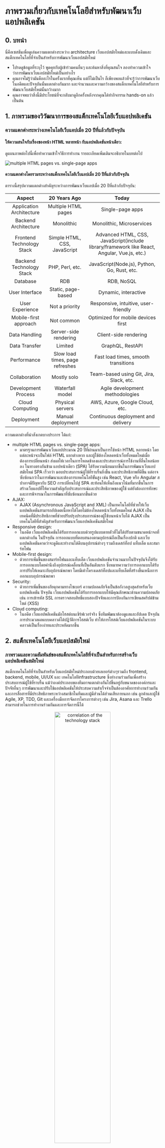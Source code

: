 # ภาพรวมเกี่ยวกับเทคโนโลยีสำหรับพัฒนาเว็บแอปพลิเคชัน

## 0. บทนำ

นี่คือเซสชันเพื่อดูเล่นความแตกต่างระหว่าง architecture เว็บแอปสมัยใหม่และแบบดั้งเดิมและสแต็กเทคโนโลยีที่จำเป็นสำหรับการพัฒนาเว็บแอปสมัยใหม่

- โปรดดูข้อมูลที่ระบุไว้ พูดคุยกับผู้เข้าร่วมคนอื่นๆ และค้นหาสิ่งที่คุณสนใจ ลองทำความเข้าใจว่าการพัฒนาเว็บแอปสมัยใหม่เป็นอย่างไร
- คุณอาจไม่รู้ว่ามันคืออะไรในครั้งแรกที่คุณเห็น แต่ก็ไม่เป็นไร ก็เพียงพอแล้วที่จะรู้ว่าการพัฒนาเว็บในอดีตและปัจจุบันนั้นแตกต่างกันมาก และจำนวนและความกว้างของสแต็กเทคโนโลยีสำหรับการพัฒนาเว็บสมัยใหม่นั้นกว้างมาก
- คุณอาจพบว่าสิ่งนี้มีประโยชน์ที่จะกลับมาดูอีกครั้งหลังจากคุณได้ทำกิจกรรม hands-on แล้ว เป็นต้น

## 1. ภาพรวมของวิวัฒนาการของสแต็กเทคโนโลยีเว็บแอปพลิเคชัน

### ความแตกต่างระหว่างเทคโนโลยีเว็บแอปเมื่อ 20 ปีที่แล้วกับปัจจุบัน

#### ให้ความสนใจกับเรื่องของหน้า HTML หลายหน้า กับแอปพลิเคชันหน้าเดียว:

ดูแผนภาพต่อไปนี้เพื่อทำความเข้าใจวิธีการทำงาน รายละเอียดเพิ่มเติมจะอธิบายในบทต่อไป

![multiple HTML pages vs. single-page apps](../public/img/0th/mpa_vs_spa.jpg)

#### ความแตกต่างโดยรวมระหว่างสแต็กเทคโนโลยีเว็บแอปเมื่อ 20 ปีที่แล้วกับปัจจุบัน

ตารางนี้สรุปความแตกต่างสำคัญระหว่างการพัฒนาเว็บแอปเมื่อ 20 ปีที่แล้วกับปัจจุบัน:


|          Aspect         | 20 Years Ago | Today                      |
|:-----------------------:|:------------:|:--------------------------:|
|    Application Architecture | Multiple HTML pages | Single-page apps |
|       Backend Architecture | Monolithic	| Monolithic, Microservices|
|    Frontend Technology Stack | Simple HTML, CSS, JavaScript | Advanced HTML, CSS, JavaScript(include library/framework like React, Angular, Vue.js, etc.) |
|       Backend Technology Stack | PHP, Perl, etc. |  JavaScript(Node.js), Python, Go, Rust, etc.|
|         Database           | RDB	| RDB, NoSQL| 
|        User Interface     | Static, page-based | Dynamic, interactive |
|        User Experience    | Not a priority | Responsive, intuitive, user-friendly |
|     Mobile-first approach | Not common | Optimized for mobile devices first |
|         Data Handling     | Server-side rendering | Client-side rendering |
|         Data Transfer     | Limited | GraphQL, RestAPI |
|          Performance      | Slow load times, page refreshes | Fast load times, smooth transitions |
|         Collaboration     | Mostly solo | Team-based using Git, Jira, Slack, etc. |
|   Development Process     | Waterfall model | Agile development methodologies |
|       Cloud Computing     | Physical servers | AWS, Azure, Google Cloud, etc. |
|          Deployment       | Manual deployment | Continuous deployment and delivery |

ความแตกต่างที่น่าสังเกตบางประการ ได้แก่:

- multiple HTML pages vs. single-page apps:
  - มาตรฐานการพัฒนาเว็บแอปประมาณ 20 ปีที่ผ่านมาเป็นการใช้หน้า HTML หลายหน้า โดยแต่ละหน้าจะเป็นไฟล์ HTML แยกต่างหาก และผู้ใช้ต้องโหลดหน้าเว็บทั้งหมดใหม่เมื่อต้องการเปลี่ยนหน้า ส่งผลให้เวลาในการโหลดช้าลงและประสบการณ์การใช้งานที่ลื่นไหลน้อยลง ในทางตรงกันข้าม แอปหน้าเดียว (SPA) ได้รับความนิยมมากขึ้นในการพัฒนาเว็บแอปสมัยใหม่ SPA เร็วกว่า มอบประสบการณ์ผู้ใช้ที่ราบรื่นยิ่งขึ้น และประสิทธิภาพที่ดีขึ้น แต่อาจซับซ้อนกว่าในการพัฒนาและต้องการเทคโนโลยีขั้นสูง เช่น React, Vue หรือ Angular สปาอาจมีปัญหากับ SEO การเปลี่ยนไปสู่ SPA สะท้อนให้เห็นถึงแนวโน้มที่มากขึ้นในการสร้างเว็บแอปที่ให้ความสำคัญกับประสบการณ์และประสิทธิภาพของผู้ใช้ แต่ยังต้องการทักษะและการพิจารณาในการพัฒนาที่ซับซ้อนมากขึ้นด้วย
- AJAX: 
  - AJAX (Asynchronous JavaScript and XML) เป็นเทคโนโลยีที่ช่วยให้เว็บแอปพลิเคชันสามารถอัปเดตเนื้อหาได้โดยไม่ต้องโหลดหน้าเว็บทั้งหมดใหม่  AJAX เป็นเทคนิคที่มีประสิทธิภาพที่ช่วยปรับปรุงประสบการณ์ของผู้ใช้บนหน้าเว็บได้  AJAX เป็นเทคโนโลยีที่สำคัญสำหรับการพัฒนาเว็บแอปพลิเคชันสมัยใหม่
- Responsive design: 
  - ในอดีต เว็บแอปพลิเคชันได้รับการออกแบบด้วยรูปแบบตายตัวที่ไม่ได้ปรับตามขนาดหน้าจอที่แตกต่างกัน ในปัจจุบัน การออกแบบที่ตอบสนองตามอุปกรณ์ถือเป็นเรื่องปกติ และเว็บแอปพลิเคชันคาดว่าจะดูดีและทำงานได้ดีบนอุปกรณ์ต่างๆ รวมถึงเดสก์ท็อป แท็บเล็ต และสมาร์ทโฟน
- Mobile-first design:
  - ด้วยการเพิ่มขึ้นของสมาร์ทโฟนและแท็บเล็ต เว็บแอปพลิเคชันจำนวนมากในปัจจุบันจึงได้รับการออกแบบโดยคำนึงถึงอุปกรณ์เคลื่อนที่เป็นอันดับแรก ซึ่งหมายความว่าการออกแบบได้รับการปรับให้เหมาะกับอุปกรณ์พกพา โดยมีเค้าโครงเดสก์ท็อปและแท็บเล็ตที่สร้างขึ้นเหนือการออกแบบอุปกรณ์พกพา
- Security:
  - ด้วยการเพิ่มขึ้นของภัยคุกคามทางไซเบอร์ ความปลอดภัยจึงเป็นข้อกังวลสูงสุดสำหรับเว็บแอปพลิเคชัน ปัจจุบัน เว็บแอปพลิเคชันได้รับการออกแบบให้มีคุณลักษณะด้านความปลอดภัย เช่น การเข้ารหัส SSL การตรวจสอบสิทธิ์แบบสองปัจจัยและการป้องกันการเขียนสคริปต์ข้ามไซต์ (XSS)
- Cloud computing:
  - ในอดีต เว็บแอปพลิเคชันมักโฮสต์บนเซิร์ฟเวอร์จริง ซึ่งทีมพัฒนาต้องดูแลและอัปเดต ปัจจุบัน การประมวลผลแบบคลาวด์ได้ปฏิวัติการโฮสต์เว็บ ทำให้การโฮสต์เว็บแอปพลิเคชันในระบบคลาวด์เป็นเรื่องง่ายและประหยัดมากขึ้น

## 2. สแต็กเทคโนโลยีเว็บแอปสมัยใหม่

### ภาพรวมและความสัมพันธ์ของสแต็กเทคโนโลยีที่จำเป็นสำหรับการสร้างเว็บแอปพลิเคชันสมัยใหม่

สแต็กเทคโนโลยีที่จำเป็นสำหรับเว็บแอปสมัยใหม่ประกอบด้วยเลเยอร์ต่างๆรวมถึง frontend, backend, mobile, UI/UX และ เทคโนโลยีinfrastructure ซึ่งทำงานร่วมกันเพื่อสร้างประสบการณ์ผู้ใช้ที่ราบรื่น แม้ว่าองค์ประกอบของทีมอาจแตกต่างกันไปขึ้นอยู่กับขนาดขององค์กรและปัจจัยอื่นๆ การพัฒนาและปรับใช้แอปพลิเคชันให้ประสบความสำเร็จจำเป็นต้องอาศัยการทำงานร่วมกันและการสื่อสารที่มีประสิทธิภาพระหว่างสมาชิกในทีมและผู้มีส่วนได้ส่วนเสียภายนอก เช่น ลูกค้าและผู้ใช้ Agile, XP, TDD, Git และเครื่องมือการจัดการโครงการต่างๆ เช่น Jira, Asana และ Trello สามารถช่วยในการทำงานร่วมกันและการจัดการนี้ได้

<div align="center">
<img src="../public/img/0th/correlation_tech_stack.jpg" alt="correlation of the technology stack" width="60%">
</div>

#### คำอธิบายสั้น ๆ ของแต่ละเลเยอร์เทคโนโลยีในสแต็กการพัฒนาเว็บแอปสมัยใหม่:

- Frontend: 
  - เลเยอร์นี้มีหน้าที่สร้าง user interface และ user experience ของแอปพลิเคชัน โดยใช้เทคโนโลยีเช่น HTML, CSS, JavaScript และfrontend frameworksต่างๆ เช่น React, Vue และ Angular
- Backend:
  - เลเยอร์นี้มีหน้าที่จัดการตรรกะทางธุรกิจและการจัดเก็บข้อมูลของแอปพลิเคชัน โดยใช้เทคโนโลยีserver-side เช่น ภาษาการเขียนโปรแกรม เช่น Node.js, Python, Ruby และ Java และframeworkต่างๆ เช่น Express.js, Nest.js, Django, FastAPI, Spring, Ruby on Rails
- Mobile:
  - เลเยอร์นี้มีหน้าที่ในการพัฒนาแอปพลิเคชันมือถือที่ทำงานควบคู่กับเว็บแอป ใช้ framework การพัฒนาแอพแบบเนทีฟเช่น Swift, Kotlin และ Java หรือ framework การพัฒนา cross-platform เช่น React Native และ Flutter
- UI/UX: 
  - เลเยอร์นี้มีหน้าที่สร้างประสบการณ์ผู้ใช้ที่ดึงดูดสายตาและราบรื่นสำหรับแอปพลิเคชัน โดยใช้เครื่องมือออกแบบ เช่น Sketch, Figma และ Adobe XD
- Infrastructure:
  - เลเยอร์นี้มีหน้าที่การปรับใช้ การปรับขนาด และการจัดการแอปพลิเคชัน ใช้ cloud platform เช่น AWS, Azure และ GCP และเครื่องมือ DevOps เช่น Docker, Kubernetes, Ansible และ Terraform

แต่ละเลเยอร์ต้องการชุดทักษะและความเชี่ยวชาญที่แตกต่างกัน และการทำงานร่วมกันระหว่างทีมต่างๆ เป็นสิ่งสำคัญเพื่อให้มั่นใจว่าการพัฒนาและการปรับใช้แอปพลิเคชันประสบความสำเร็จ

### แผนภาพพร้อมชื่อโดยละเอียด (เป็นตัวอย่างเท่านั้น) ของสแต็คเทคโนโลยีที่จำเป็นสำหรับเว็บแอปสมัยใหม่

ชื่อโดยละเอียดของสแต็คเทคโนโลยีที่จำเป็นสำหรับการพัฒนาเว็บแอปพลิเคชันสมัยใหม่แสดงอยู่ในตัวอย่างบนสติกกี่ นี่เป็นเพียงตัวอย่างเท่านั้น ผู้เขียนได้โพสต์สติกกี่พร้อมชื่อสแต็กเทคโนโลยีที่คิดขึ้นได้อย่างรวดเร็วในเวลาที่เขียน โปรดทราบว่าเทคโนโลยีมีการพัฒนาอย่างต่อเนื่อง และข้อมูลนี้อาจล้าสมัยได้ทุกเมื่อ

![the detailed names of the technology stacks examples](../public/img/0th/technology_stack_name_examples.jpg)

## 3. Links
- [MDN Web Docs](https://developer.mozilla.org/en-US/docs/Learn)
  - มีการรวบรวมข้อมูลเกี่ยวกับเทคโนโลยีเว็บ นอกจากนี้ยังมีแบบฝึกหัดสำหรับผู้เริ่มต้น
- [microsoft/Web-Dev-For-Beginners](https://microsoft.github.io/Web-Dev-For-Beginners/#/)
  - หลักสูตรสำหรับผู้เริ่มต้นในการพัฒนาเว็บที่ Microsoft นำเสนอ
    - [เนื้อหาเพิ่มเติม](https://learn.microsoft.com/en-us/users/wirelesslife/collections/p1ddcy5jwy0jkm) ของหลักสูตรข้างต้น
      - นอกจากเนื้อหาด้านบนนี้แล้ว ยังมีเนื้อหาที่หลากหลายให้เลือกใน [Microsoft Learn](https://learn.microsoft.com/en-us/training/) เพิ่มเติม
- [web.dev](https://web.dev/)
  - คำแนะนำสำหรับการพัฒนาเว็บสมัยใหม่ โดย Google
- [Developer Roadmaps](https://roadmap.sh/)
  - มีชุดของแผนงานที่จะแนะนำผู้เรียนผ่านเส้นทางต่างๆ ของการพัฒนาเว็บ นอกจากนี้ แผนงานจะได้รับการอัปเดตเป็นประจำเพื่อให้ทันกับแนวโน้มและเทคโนโลยีล่าสุดในด้านนี้
- [The State of JS](https://2022.stateofjs.com/en-US/)
  - เว็บไซต์นี้รวบรวมแบบสำรวจที่รวบรวมจากนักพัฒนาเว็บทั่วโลกทุกปี เป็นข้อมูลอ้างอิงที่ดีในการดูแนวโน้มและสถานะเกี่ยวกับ JavaScript โปรดทราบว่า URL จะเปลี่ยนแปลงทุกปี

